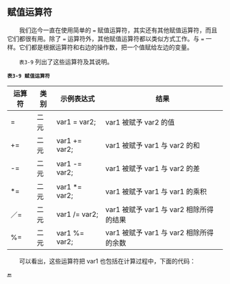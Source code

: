 ## 赋值运算符

&emsp;&emsp;我们迄今一直在使用简单的 `=` 赋值运算符，其实还有其他赋值运算符，而且它们都很有用。除了 `=` 运算符外，其他赋值运算符都以类似方式工作。与 `=` 一样。它们都是根据运算符和右边的操作数，把一个值赋给左边的变量。

&emsp;&emsp;`表3-9` 列出了这些运算符及其说明。

**`表3-9 赋值运算符`**

| 运算符 | 类别 | 示例表达式 | 结果 |
|-|-|-|-|
| = | 二元 | var1 = var2; | var1 被赋予 var2 的值 |
| += | 二元 | var1 += var2; | var1 被赋予 var1 与 var2 的和 |
| -= | 二元 | var1 -= var2; | var1 被赋予 var1 与 var2 的差 |
| *= | 二元 | var1 *= var2; | var1 被赋予 var1 与 var1 的乘积 |
| ／= | 二元 | var1 /= var2; | var1 被赋予 var1 与 var2 相除所得的结果 |
| %= | 二元 | var1 %= var2; | var1 被赋予 var1 与 var2 相除所得的余数 |

&emsp;&emsp;可以看出，这些运算符把 var1 也包括在计算过程中，下面的代码：







🔚